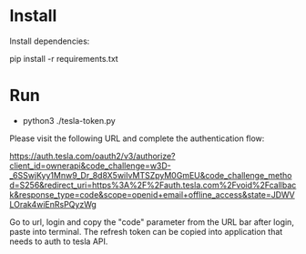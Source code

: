 # Install

Install dependencies:

   
pip install -r requirements.txt
   

# Run

- python3 ./tesla-token.py


Please visit the following URL and complete the authentication flow:

https://auth.tesla.com/oauth2/v3/authorize?client_id=ownerapi&code_challenge=w3D-_6SSwjKyy1Mnw9_Dr_8d8X5wiIvMTSZpyM0GmEU&code_challenge_method=S256&redirect_uri=https%3A%2F%2Fauth.tesla.com%2Fvoid%2Fcallback&response_type=code&scope=openid+email+offline_access&state=JDWVLOrak4wiEnRsPQyzWg


Go to url, login and copy the "code" parameter from the URL bar after login, paste into terminal. The refresh token can be copied into application that needs to auth to tesla API.